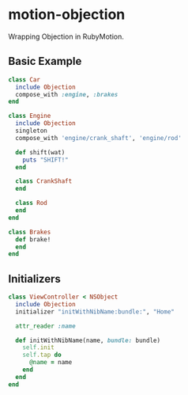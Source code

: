 motion-objection
================

Wrapping Objection in RubyMotion.

## Basic Example

```ruby
class Car
  include Objection
  compose_with :engine, :brakes
end

class Engine
  include Objection
  singleton
  compose_with 'engine/crank_shaft', 'engine/rod'

  def shift(wat)
    puts "SHIFT!"
  end

  class CrankShaft
  end 

  class Rod
  end
end

class Brakes
  def brake!
  end
end
```

## Initializers

```ruby
class ViewController < NSObject
  include Objection
  initializer "initWithNibName:bundle:", "Home"

  attr_reader :name

  def initWithNibName(name, bundle: bundle)
    self.init
    self.tap do
      @name = name
    end
  end
end
```
